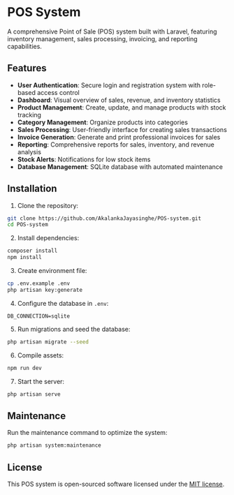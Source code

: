 # POS System

A comprehensive Point of Sale (POS) system built with Laravel, featuring inventory management, sales processing, invoicing, and reporting capabilities.

## Features

- **User Authentication**: Secure login and registration system with role-based access control
- **Dashboard**: Visual overview of sales, revenue, and inventory statistics
- **Product Management**: Create, update, and manage products with stock tracking
- **Category Management**: Organize products into categories
- **Sales Processing**: User-friendly interface for creating sales transactions
- **Invoice Generation**: Generate and print professional invoices for sales
- **Reporting**: Comprehensive reports for sales, inventory, and revenue analysis
- **Stock Alerts**: Notifications for low stock items
- **Database Management**: SQLite database with automated maintenance

## Installation

1. Clone the repository:
```bash
git clone https://github.com/AkalankaJayasinghe/POS-system.git
cd POS-system
```

2. Install dependencies:
```bash
composer install
npm install
```

3. Create environment file:
```bash
cp .env.example .env
php artisan key:generate
```

4. Configure the database in `.env`:
```
DB_CONNECTION=sqlite
```

5. Run migrations and seed the database:
```bash
php artisan migrate --seed
```

6. Compile assets:
```bash
npm run dev
```

7. Start the server:
```bash
php artisan serve
```

## Maintenance

Run the maintenance command to optimize the system:
```bash
php artisan system:maintenance
```

## License

This POS system is open-sourced software licensed under the [MIT license](https://opensource.org/licenses/MIT).
